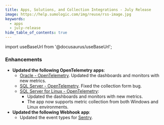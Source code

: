 ```yaml
---
title: Apps, Solutions, and Collection Integrations - July Release 
image: https://help.sumologic.com/img/reuse/rss-image.jpg
keywords:
  - apps
  - july-release
hide_table_of_contents: true    
---
```


import useBaseUrl from '@docusaurus/useBaseUrl';

### Enhancements

- **Updated the following OpenTelemetry apps**:
  - [Oracle - OpenTelemetry](/docs/integrations/databases/opentelemetry/oracle-opentelemetry/). Updated the dashboards and monitors with new metrics.
  - [SQL Server - OpenTelemetry](/docs/integrations/microsoft-azure/opentelemetry/sql-server-opentelemetry/). Fixed the collection form bug.
  - [SQL Server for Linux - OpenTelemetry](/docs/integrations/microsoft-azure/opentelemetry/sql-server-linux-opentelemetry/):
    - Updated the dashboards and monitors with new metrics.
    - The app now supports metric collection from both Windows and Linux environments.
- **Updated the following Webhook app**:
  - Updated the event types for [Sentry](/docs/integrations/webhooks/sentry/).
